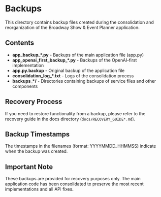 # Backups

This directory contains backup files created during the consolidation and reorganization of the Broadway Show & Event Planner application.

## Contents

- **app_backup_*.py** - Backups of the main application file (app.py)
- **app_openai_first_backup_*.py** - Backups of the OpenAI-first implementation
- **app.py.backup** - Original backup of the application file
- **consolidation_log_*.txt** - Logs of the consolidation process
- **backups_*/** - Directories containing backups of service files and other components

## Recovery Process

If you need to restore functionality from a backup, please refer to the recovery guide in the docs directory (`docs/RECOVERY_GUIDE*.md`).

## Backup Timestamps

The timestamps in the filenames (format: YYYYMMDD_HHMMSS) indicate when the backup was created.

## Important Note

These backups are provided for recovery purposes only. The main application code has been consolidated to preserve the most recent implementations and all API fixes. 